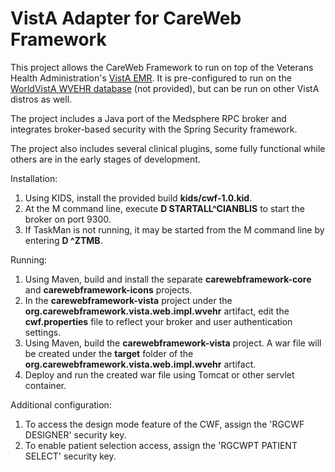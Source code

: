 # VistA Adapter for CareWeb Framework
This project allows the CareWeb Framework to run on top of the Veterans Health Administration's [VistA EMR](http://www.ehealth.va.gov/VistA.asp).  It is pre-configured to run on the  [WorldVistA WVEHR database](http://worldvista.org/Software_Download)  (not provided), but can be run on other VistA distros as well.

The project includes a Java port of the Medsphere RPC broker and integrates broker-based security with
the Spring Security framework.

The project also includes several clinical plugins, some fully functional while others are in the early
stages of development.

Installation:

1. Using KIDS, install the provided build <b>kids/cwf-1.0.kid</b>.
2. At the M command line, execute <b>D STARTALL^CIANBLIS</b> to start the broker on port 9300.
3. If TaskMan is not running, it may be started from the M command line by entering <b>D ^ZTMB</b>.

Running:

1. Using Maven, build and install the separate <b>carewebframework-core</b> and <b>carewebframework-icons</b> projects.
2. In the <b>carewebframework-vista</b> project under the <b>org.carewebframework.vista.web.impl.wvehr</b> artifact, edit the <b>cwf.properties</b> file to reflect your broker and user authentication settings.
3. Using Maven, build the <b>carewebframework-vista</b> project.  A war file will be created under the <b>target</b> folder of the <b>org.carewebframework.vista.web.impl.wvehr</b> artifact.
4. Deploy and run the created war file using Tomcat or other servlet container.

Additional configuration:

1. To access the design mode feature of the CWF, assign the 'RGCWF DESIGNER' security key.
2. To enable patient selection access, assign the 'RGCWPT PATIENT SELECT' security key.
